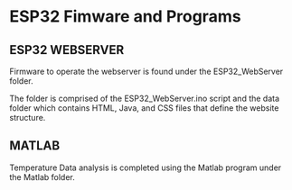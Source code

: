 # ESP32 Fimware and Programs

## ESP32 WEBSERVER

Firmware to operate the webserver is found under the ESP32_WebServer folder.

The folder is comprised of the ESP32_WebServer.ino script and the data folder which contains HTML, Java, and CSS files that define the website structure.

## MATLAB

Temperature Data analysis is completed using the Matlab program under the Matlab folder.
